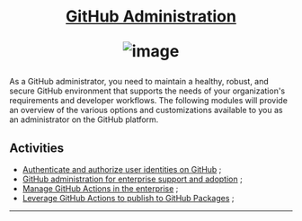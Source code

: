 <h1 align="center">
  
[GitHub Administration](https://learn.microsoft.com/en-us/collections/mom7u1gzjdxw03)

![image](https://github.com/AndreCoutinhom/github_administration_study_path/assets/91290799/bcc62b37-2a1d-4936-8bca-41019b831158)

</h1>

As a GitHub administrator, you need to maintain a healthy, robust, and secure GitHub environment that supports the needs of your organization's requirements and developer workflows. The following modules will provide an overview of the various options and customizations available to you as an administrator on the GitHub platform.

## Activities

* [Authenticate and authorize user identities on GitHub](https://learn.microsoft.com/en-us/training/modules/authenticate-authorize-user-identities-github/?ns-enrollment-type=Collection&ns-enrollment-id=mom7u1gzjdxw03) ;
* [GitHub administration for enterprise support and adoption](https://learn.microsoft.com/en-us/training/modules/github-administration-for-enterprise-support-adoption/?ns-enrollment-type=Collection&ns-enrollment-id=mom7u1gzjdxw03) ;
* [Manage GitHub Actions in the enterprise](https://learn.microsoft.com/en-us/training/modules/manage-github-actions-enterprise/?ns-enrollment-type=Collection&ns-enrollment-id=mom7u1gzjdxw03) ;
* [Leverage GitHub Actions to publish to GitHub Packages](https://learn.microsoft.com/en-us/training/modules/github-actions-packages/?ns-enrollment-type=Collection&ns-enrollment-id=mom7u1gzjdxw03) ;

---

